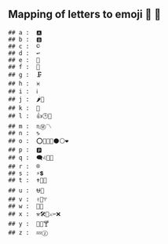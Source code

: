 
Mapping of letters to emoji 🎉 👯
-------------------------------

    ## a :  🅰
    ## b :  🅱
    ## c :  ©
    ## d :  ↩
    ## e :  📧
    ## f :  🎏
    ## g :  🗜
    ## h :  ♓
    ## i :  ℹ
    ## j :  🌶🗾
    ## k :  🎋
    ## l :  👍🕒👢
    ## m :  ♏Ⓜ〽
    ## n :  ♑
    ## o :  ⭕🔘🔵🔴⚫⚪❤
    ## p :  🅿
    ## q :  🗨♌🍳🎅
    ## r :  ®
    ## s :  ⚡💲
    ## t :  ✝🌴➕
    ## u :  ⛎🌙
    ## v :  ✌🖖♈
    ## w :  👐🌵
    ## x :  ⚒🛠🎻⚔✂❌
    ## y :  🌱🤸🍸
    ## z :  💤ⓩ
